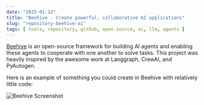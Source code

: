 ```yaml
---
date: "2025-01-12"
title: "Beehive - Create powerful, collaborative AI applications"
slug: "repository-beehive-ai"
tags: [ tools, repository, github, open-source, ai, llm, agents ]
---
```




[Beehive][1] is an open-source framework for building AI agents and enabling these agents to cooperate with one another to solve tasks. This project was heavily inspired by the awesome work at Langgraph, CrewAI, and PyAutogen.

Here is an example of something you could create in Beehive with relatively little code:

![Beehive Screenshot][2]



   [1]: https://github.com/BeehiveHQ/beehive-ai
   [2]: https://beehivehq.github.io/beehive-ai/images/example_beehive.png
